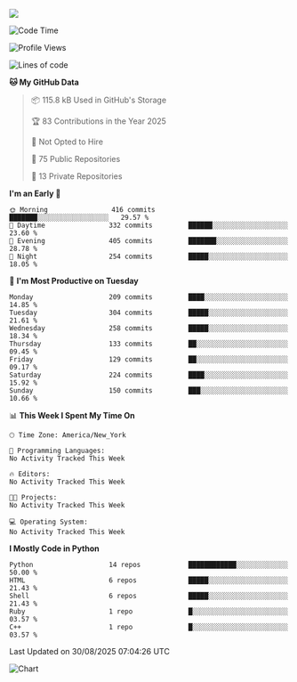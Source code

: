 
![](https://hit.yhype.me/github/profile?user_id=44564111)
<!--START_SECTION:waka-->
![Code Time](http://img.shields.io/badge/Code%20Time-26%20hrs%2018%20mins-blue)

![Profile Views](http://img.shields.io/badge/Profile%20Views-17-blue)

![Lines of code](https://img.shields.io/badge/From%20Hello%20World%20I%27ve%20Written-5.3%20million%20lines%20of%20code-blue)

**🐱 My GitHub Data** 

> 📦 115.8 kB Used in GitHub's Storage 
 > 
> 🏆 83 Contributions in the Year 2025
 > 
> 🚫 Not Opted to Hire
 > 
> 📜 75 Public Repositories 
 > 
> 🔑 13 Private Repositories 
 > 
**I'm an Early 🐤** 

```text
🌞 Morning                416 commits         ███████░░░░░░░░░░░░░░░░░░   29.57 % 
🌆 Daytime                332 commits         ██████░░░░░░░░░░░░░░░░░░░   23.60 % 
🌃 Evening                405 commits         ███████░░░░░░░░░░░░░░░░░░   28.78 % 
🌙 Night                  254 commits         █████░░░░░░░░░░░░░░░░░░░░   18.05 % 
```
📅 **I'm Most Productive on Tuesday** 

```text
Monday                   209 commits         ████░░░░░░░░░░░░░░░░░░░░░   14.85 % 
Tuesday                  304 commits         █████░░░░░░░░░░░░░░░░░░░░   21.61 % 
Wednesday                258 commits         █████░░░░░░░░░░░░░░░░░░░░   18.34 % 
Thursday                 133 commits         ██░░░░░░░░░░░░░░░░░░░░░░░   09.45 % 
Friday                   129 commits         ██░░░░░░░░░░░░░░░░░░░░░░░   09.17 % 
Saturday                 224 commits         ████░░░░░░░░░░░░░░░░░░░░░   15.92 % 
Sunday                   150 commits         ███░░░░░░░░░░░░░░░░░░░░░░   10.66 % 
```


📊 **This Week I Spent My Time On** 

```text
🕑︎ Time Zone: America/New_York

💬 Programming Languages: 
No Activity Tracked This Week

🔥 Editors: 
No Activity Tracked This Week

🐱‍💻 Projects: 
No Activity Tracked This Week

💻 Operating System: 
No Activity Tracked This Week
```

**I Mostly Code in Python** 

```text
Python                   14 repos            ████████████░░░░░░░░░░░░░   50.00 % 
HTML                     6 repos             █████░░░░░░░░░░░░░░░░░░░░   21.43 % 
Shell                    6 repos             █████░░░░░░░░░░░░░░░░░░░░   21.43 % 
Ruby                     1 repo              █░░░░░░░░░░░░░░░░░░░░░░░░   03.57 % 
C++                      1 repo              █░░░░░░░░░░░░░░░░░░░░░░░░   03.57 % 
```




 Last Updated on 30/08/2025 07:04:26 UTC
<!--END_SECTION:waka-->
![Chart](https://wakatime.com/share/@Vault108/688d9b71-d249-4f4e-81ef-3dceb97e43a3.svg)

